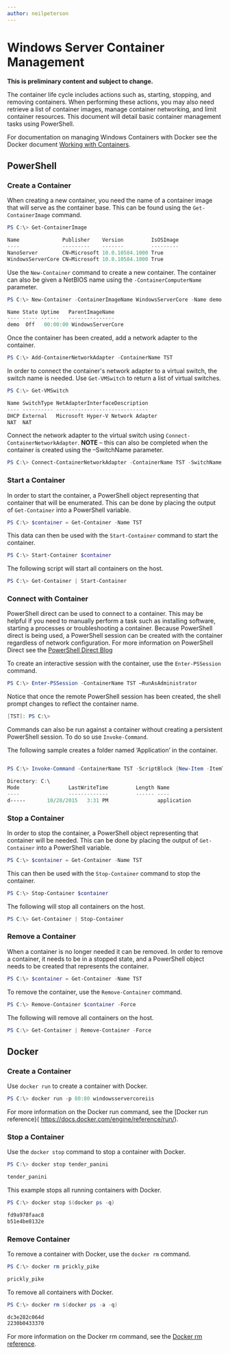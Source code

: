 ```yaml
---
author: neilpeterson
---
```


# Windows Server Container Management

**This is preliminary content and subject to change.** 

The container life cycle includes actions such as, starting, stopping, and removing containers. When performing these actions, you may also need retrieve a list of container images, manage container networking, and limit container resources. This document will detail basic container management tasks using PowerShell.

For documentation on managing Windows Containers with Docker see the Docker document [Working with Containers]( https://docs.docker.com/userguide/usingdocker/).

## PowerShell

### Create a Container

When creating a new container, you need the name of a container image that will serve as the container base. This can be found using the `Get-ContainerImage` command.

```powershell
PS C:\> Get-ContainerImage

Name              Publisher    Version         IsOSImage
----              ---------    -------         ---------
NanoServer        CN=Microsoft 10.0.10584.1000 True
WindowsServerCore CN=Microsoft 10.0.10584.1000 True
```

Use the `New-Container` command to create a new container. The container can also be given a NetBIOS name using the `-ContainerComputerName` parameter.

```powershell
PS C:\> New-Container -ContainerImageName WindowsServerCore -Name demo -ContainerComputerName demo

Name State Uptime   ParentImageName
---- ----- ------   ---------------
demo  Off   00:00:00 WindowsServerCore
```

Once the container has been created, add a network adapter to the container.

```powershell
PS C:\> Add-ContainerNetworkAdapter -ContainerName TST
```

In order to connect the container's network adapter to a virtual switch, the switch name is needed. Use `Get-VMSwitch` to return a list of virtual switches. 

```powershell
PS C:\> Get-VMSwitch

Name SwitchType NetAdapterInterfaceDescription
---- ---------- ------------------------------
DHCP External   Microsoft Hyper-V Network Adapter
NAT  NAT
```

Connect the network adapter to the virtual switch using `Connect-ContainerNetworkAdapter`. **NOTE** – this can also be completed when the container is created using the –SwitchName parameter.

```powershell
PS C:\> Connect-ContainerNetworkAdapter -ContainerName TST -SwitchName NAT
```

### Start a Container
In order to start the container, a PowerShell object representing that container that will be enumerated. This can be done by placing the output of `Get-Container` into a PowerShell variable.

```powershell
PS C:\> $container = Get-Container -Name TST
```

This data can then be used with the `Start-Container` command to start the container.

```powershell
PS C:\> Start-Container $container
```

The following script will start all containers on the host.

```powershell
PS C:\> Get-Container | Start-Container
```

### Connect with Container

PowerShell direct can be used to connect to a container. This may be helpful if you need to manually perform a task such as installing software, starting a processes or troubleshooting a container. Because PowerShell direct is being used, a PowerShell session can be created with the container regardless of network configuration. For more information on PowerShell Direct see the [PowerShell Direct Blog](http://blogs.technet.com/b/virtualization/archive/2015/05/14/powershell-direct-running-powershell-inside-a-virtual-machine-from-the-hyper-v-host.aspx)

To create an interactive session with the container, use the `Enter-PSSession` command.

 ```powershell
PS C:\> Enter-PSSession -ContainerName TST –RunAsAdministrator
```

Notice that once the remote PowerShell session has been created, the shell prompt changes to reflect the container name.

```powershell
[TST]: PS C:\>
```

Commands can also be run against a container without creating a persistent PowerShell session. To do so use `Invoke-Command`.

The following sample creates a folder named ‘Application’ in the container.

```powershell

PS C:\> Invoke-Command -ContainerName TST -ScriptBlock {New-Item -ItemType Directory -Path c:\application }

Directory: C:\
Mode                LastWriteTime         Length Name                                                 PSComputerName
----                -------------         ------ ----                                                 --------------
d-----       10/28/2015   3:31 PM                application                                          TST
```

### Stop a Container

In order to stop the container, a PowerShell object representing that container will be needed. This can be done by placing the output of `Get-Container` into a PowerShell variable.

```powershell
PS C:\> $container = Get-Container -Name TST
```

This can then be used with the `Stop-Container` command to stop the container.

```powershell
PS C:\> Stop-Container $container
```

The following will stop all containers on the host.

```powershell
PS C:\> Get-Container | Stop-Container
```

### Remove a Container

When a container is no longer needed it can be removed. In order to remove a container, it needs to be in a stopped state, and a PowerShell object needs to be created that represents the container.

```powershell
PS C:\> $container = Get-Container -Name TST
```

To remove the container, use the `Remove-Container` command.

```powershell
PS C:\> Remove-Container $container -Force
```

The following will remove all containers on the host.

```powershell
PS C:\> Get-Container | Remove-Container -Force
```

## Docker

### Create a Container <!--docker-->

Use `docker run` to create a container with Docker.

```powershell
PS C:\> docker run -p 80:80 windowsservercoreiis
```

For more information on the Docker run command, see the [Docker run reference}( https://docs.docker.com/engine/reference/run/).

### Stop a Container <!--docker-->

Use the `docker stop` command to stop a container with Docker.

```powershell
PS C:\> docker stop tender_panini

tender_panini
```

This example stops all running containers with Docker.

```powershell
PS C:\> docker stop $(docker ps -q)

fd9a978faac8
b51e4be8132e
```

### Remove Container <!--docker-->

To remove a container with Docker, use the `docker rm` command.

```powershell
PS C:\> docker rm prickly_pike

prickly_pike
``` 

To remove all containers with Docker.

```powershell
PS C:\> docker rm $(docker ps -a -q)

dc3e282c064d
2230b0433370
```

For more information on the Docker rm command, see the [Docker rm reference](https://docs.docker.com/engine/reference/commandline/rm/).
